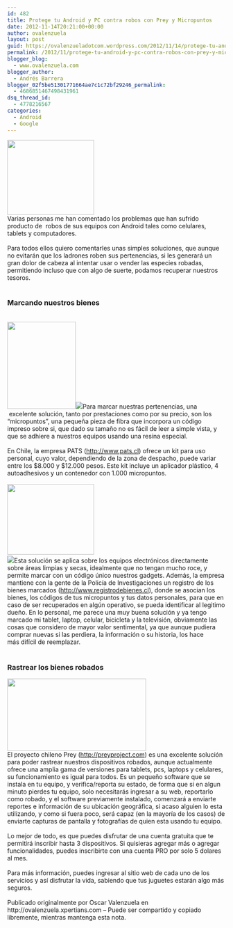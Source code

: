 ```yaml
---
id: 482
title: Protege tu Android y PC contra robos con Prey y Micropuntos
date: 2012-11-14T20:21:00+00:00
author: ovalenzuela
layout: post
guid: https://ovalenzueladotcom.wordpress.com/2012/11/14/protege-tu-android-y-pc-contra-robos-con-prey-y-micropuntos
permalink: /2012/11/protege-tu-android-y-pc-contra-robos-con-prey-y-micropuntos.html
blogger_blog:
  - www.ovalenzuela.com
blogger_author:
  - Andrés Barrera
blogger_02f5be51301771664ae7c1c72bf29246_permalink:
  - 4686851467498431961
dsq_thread_id:
  - 4778216567
categories:
  - Android
  - Google
---
```

<div>
  <a href="http://www.blogcdn.com/es.engadget.com/media/2010/01/android-bandit.jpg"><img border="0" height="172" src="http://www.blogcdn.com/es.engadget.com/media/2010/01/android-bandit.jpg" width="200" /></a>
</div>

<div>
  <span>Varias personas me han comentado los problemas que han sufrido producto de  robos de sus equipos con Android tales como celulares, tablets y computadores.</span>
</div>

<div>
  <span><br /></span>
</div>

<div>
  <span>Para todos ellos quiero comentarles unas simples soluciones, que aunque no evitarán que los ladrones roben sus pertenencias, si les generará un gran dolor de cabeza al intentar usar o vender las especies robadas, permitiendo incluso que con algo de suerte, podamos recuperar nuestros tesoros.</span>
</div>

<div>
  <span><br /></span>
</div>

### <span><b>Marcando nuestros bienes</b></span>

<div>
  <span><br /></span>
</div>

<div>
  <a href="http://www.ovalenzuela.com/wp-content/uploads/2016/02/16e37-2012-09-27_12-10-35_591.jpg"><img border="0" height="200" src="http://www.ovalenzuela.com/wp-content/uploads/2016/02/16e37-2012-09-27_12-10-35_591.jpg?w=238" width="158" /></a><a href="http://www.ovalenzuela.com/wp-content/uploads/2016/02/412ea-2012-09-27_12-04-08_163.jpg"><img border="0" src="http://www.ovalenzuela.com/wp-content/uploads/2016/02/412ea-2012-09-27_12-04-08_163.jpg" /></a><span>Para marcar nuestras pertenencias, una  excelente solución, tanto por prestaciones como por su precio, son los &#8220;micropuntos&#8221;, una pequeña pieza de fibra que incorpora un código impreso sobre si, que dado su tamaño no es fácil de leer a simple vista, y que se adhiere a nuestros equipos usando una resina especial.</span>
</div>

<div>
  <span><br /></span>
</div>

<div>
  <span>En Chile, la empresa PATS (<a href="http://www.pats.cl/">http://www.pats.cl</a>) ofrece un kit para uso personal, cuyo valor, dependiendo de la zona de despacho, puede variar entre los $8.000 y $12.000 pesos. Este kit incluye un aplicador plástico, 4 autoadhesivos y un contenedor con 1.000 micropuntos.</span>
</div>

<div>
  <span><br /></span>
</div>

<div>
  <a href="http://www.ovalenzuela.com/wp-content/uploads/2016/02/5198f-2012-09-28_23-22-00_881.jpg"><img border="0" height="162" src="http://www.ovalenzuela.com/wp-content/uploads/2016/02/5198f-2012-09-28_23-22-00_881.jpg?w=300" width="200" /></a><a href="http://www.ovalenzuela.com/wp-content/uploads/2016/02/5198f-2012-09-28_23-22-00_881.jpg"><br /></a><a href="http://www.ovalenzuela.com/wp-content/uploads/2016/02/638d0-2012-09-28_23-23-17_507.jpg"><img border="0" src="http://www.ovalenzuela.com/wp-content/uploads/2016/02/638d0-2012-09-28_23-23-17_507.jpg" /></a><span>Esta solución se aplica sobre los equipos electrónicos directamente sobre áreas limpias y secas, idealmente que no tengan mucho roce, y permite marcar con un código único nuestros gadgets. Además, la empresa mantiene con la gente de la Policía de Investigaciones un registro de los bienes marcados (<a href="http://www.registrodebienes.cl/">http://www.registrodebienes.cl</a></span><span>), donde se asocian los bienes, los códigos de tus micropuntos y tus datos personales, para que en caso de ser recuperados en algún operativo, se pueda identificar al legitimo dueño. En lo personal, me parece una muy buena solución y ya tengo marcado mi tablet, laptop, celular, bicicleta y la televisión, obviamente las cosas que considero de mayor valor sentimental, ya que aunque pudiera comprar nuevas si las perdiera, la información o su historia, los hace más difícil de reemplazar.</span>
</div>

<div>
  <span><br /></span>
</div>

<div>
</div>

### <span><b>Rastrear los bienes robados</b></span>

<div>
  <a href="http://www.ovalenzuela.com/wp-content/uploads/2016/02/32609-prey.jpg"><img border="0" height="166" src="http://www.ovalenzuela.com/wp-content/uploads/2016/02/32609-prey.jpg?w=300" width="320" /></a>
</div>

<div>
  <span>El proyecto chileno Prey (<a href="http://preyproject.com/">http://preyproject.com</a>) es una excelente solución para poder rastrear nuestros dispositivos robados, aunque actualmente ofrece una amplia gama de versiones para tablets, pcs, laptops y celulares, su funcionamiento es igual para todos. Es un pequeño software que se instala en tu equipo, y verifica/reporta su estado, de forma que si en algun minuto pierdes tu equipo, solo necesitarás ingresar a su web, reportarlo como robado, y el software previamente instalado, comenzará a enviarte reportes e información de su ubicación geográfica, si acaso alguien lo esta utilizando, y como si fuera poco, será capaz (en la mayoría de los casos) de enviarte capturas de pantalla y fotografías de quien esta usando tu equipo.</span>
</div>

<div>
  <span><br /></span>
</div>

<div>
  <span>Lo mejor de todo, es que puedes disfrutar de una cuenta gratuita que te permitirá inscribir hasta 3 dispositivos. Si quisieras agregar más o agregar funcionalidades, puedes inscribirte con una cuenta PRO por solo 5 dolares al mes.</span>
</div>

<div>
  <span><br /></span>
</div>

<div>
  <span>Para más información, puedes ingresar al sitio web de cada uno de los servicios y así disfrutar la vida, sabiendo que tus juguetes estarán algo más seguros.</span>
</div>

<div>
  <span><br /></span>
</div>

<div>
  Publicado originalmente por Oscar Valenzuela en http://ovalenzuela.xpertians.com &#8211; Puede ser compartido y copiado libremente, mientras mantenga esta nota.
</div>